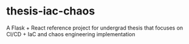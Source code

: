 # thesis-iac-chaos
A Flask + React reference project for undergrad thesis that focuses on CI/CD + IaC and chaos engineering implementation
